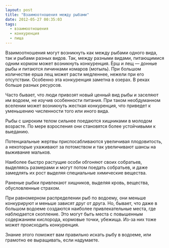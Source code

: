 ```yaml
---
layout: post
title: "Взаимоотношения между рыбами"
date: 2012-05-27 00:35:03
tags:
  - взаимоотношения
  - конкуренция
  - пища
---
```

Взаимоотношения могут возникнуть как между рыбами одного вида, так и
рыбами разных видов. Так, между разными видами, питающимися одним кормом
может возникнуть конкуренция. Ёрш и лещ — донные рыбы и питаются
личинками комаров (мотыль). При большом количестве ерша лещ может расти
медленнее, нежели при его отсутствии. Особенно эта конкуренция заметна в
озерах. В реках больше разных ресурсов.

Часто бывает, что люди привозят новый ценный вид рыбы и заселяют им
водоем, не изучив особенности питания. При таком необдуманном вселении
может возникнуть жесткая конкуренция, что приведет к уменьшению
численности того или иного вида.

Рыбы с широким телом сильнее поедаются хищниками в молодом возрасте. По
мере взросления они становятся более устойчивыми к выеданию.

Потенциальные жертвы приспосабливаются увеличивая плодовитость, а
некоторые ухаживают за потомством и так увеличивают шансы на выживание
мальков.

Наиболее быстро растущие особи обгоняют своих собратьев, выделяясь
размерами и могут потом поедать собратьев, и даже замедлять их рост
выделяя специальные химические вещества.

Раненые рыбки привлекают хищников, выделяя кровь, вещества,
обусловленные страхом.

При равномерном распределении рыб по водоему, они меньше конкурируют и
меньше зависят друг от друга. Но, бывает, что даже в большом водоеме
создаются наиболее привлекательные места, где наблюдается скопление. Это
могут быть места с повышенным содержанием кислорода, кормовые точки,
убежища. Из-за них тоже может происходить конкуренция.

Знание этого поможет вам правильно искать рыбу в водоеме, или грамотно
ее выращивать, если надумаете.
